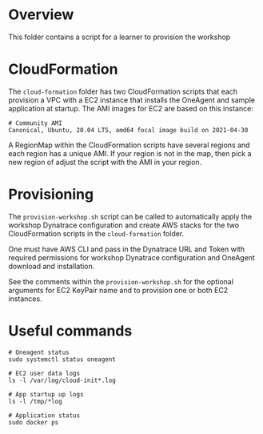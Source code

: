 # Overview

This folder contains a script for a learner to provision the workshop

# CloudFormation

The `cloud-formation` folder has two CloudFormation scripts that each provision a VPC with a EC2 instance that installs the OneAgent and sample application at startup. The AMI images for EC2 are based on this instance:  

```
# Community AMI
Canonical, Ubuntu, 20.04 LTS, amd64 focal image build on 2021-04-30
```

A RegionMap within the CloudFormation scripts have several regions and each region has a unique AMI. If your region is not in the map, then pick a new region of adjust the script with the AMI in your region. 

# Provisioning

The `provision-workshop.sh` script can be called to automatically apply the workshop Dynatrace configuration and create AWS stacks for the two CloudFormation scripts in the `cloud-formation` folder.

One must have AWS CLI and pass in the Dynatrace URL and Token with required permissions for workshop Dynatrace configuration and OneAgent download and installation.

See the comments within the `provision-workshop.sh` for the optional arguments for EC2 KeyPair name and to provision one or both EC2 instances.  

# Useful commands

```
# Oneagent status
sudo systemctl status oneagent

# EC2 user data logs
ls -l /var/log/cloud-init*.log

# App startup up logs
ls -l /tmp/*log

# Application status
sudo docker ps

```